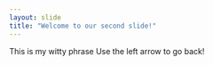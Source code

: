 ```yaml
---
layout: slide
title: "Welcome to our second slide!"
---
```

This is my witty phrase
Use the left arrow to go back!
